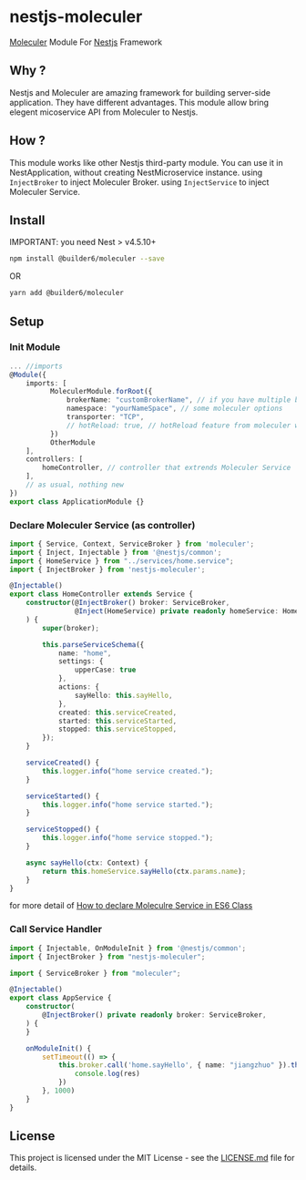 # nestjs-moleculer
[Moleculer](https://github.com/moleculerjs/moleculer) Module For [Nestjs](https://github.com/nestjs/nest) Framework

## Why ?

Nestjs and Moleculer are amazing framework for building server-side application. They have different advantages. This module allow bring elegent micoservice API from Moleculer to Nestjs. 

## How ?

This module works like other Nestjs third-party module. You can use it in NestApplication, without creating NestMicroservice instance. 
using `InjectBroker` to inject Moleculer Broker.
using `InjectService` to inject Moleculer Service.

## Install

IMPORTANT: you need Nest > v4.5.10+

```bash
npm install @builder6/moleculer --save
```

OR

```bash
yarn add @builder6/moleculer
```

## Setup

### Init Module

```ts
... //imports
@Module({
    imports: [
          MoleculerModule.forRoot({
              brokerName: "customBrokerName", // if you have multiple broker
              namespace: "yourNameSpace", // some moleculer options
              transporter: "TCP",
              // hotReload: true, // hotReload feature from moleculer will not work 
          })
          OtherModule
    ],
    controllers: [
        homeController, // controller that extrends Moleculer Service
    ],
    // as usual, nothing new
})
export class ApplicationModule {}
```

### Declare Moleculer Service (as controller)

```ts
import { Service, Context, ServiceBroker } from 'moleculer';
import { Inject, Injectable } from '@nestjs/common';
import { HomeService } from "../services/home.service";
import { InjectBroker } from 'nestjs-moleculer';

@Injectable()
export class HomeController extends Service {
    constructor(@InjectBroker() broker: ServiceBroker,
                @Inject(HomeService) private readonly homeService: HomeService
    ) {
        super(broker);

        this.parseServiceSchema({
            name: "home",
            settings: {
                upperCase: true
            },
            actions: {
                sayHello: this.sayHello,
            },
            created: this.serviceCreated,
            started: this.serviceStarted,
            stopped: this.serviceStopped,
        });
    }

    serviceCreated() {
        this.logger.info("home service created.");
    }

    serviceStarted() {
        this.logger.info("home service started.");
    }

    serviceStopped() {
        this.logger.info("home service stopped.");
    }

    async sayHello(ctx: Context) {
        return this.homeService.sayHello(ctx.params.name);
    }
}

```
for more detail of [How to declare Moleculre Service in ES6 Class](https://github.com/moleculerjs/moleculer/blob/d848389105619fe9e588a5a4ce75bb833b2442df/examples/es6.class.service.js)

### Call Service Handler
```ts
import { Injectable, OnModuleInit } from '@nestjs/common';
import { InjectBroker } from "nestjs-moleculer";

import { ServiceBroker } from "moleculer";

@Injectable()
export class AppService {
    constructor(
        @InjectBroker() private readonly broker: ServiceBroker,
    ) {
    }

    onModuleInit() {
        setTimeout(() => {
            this.broker.call('home.sayHello', { name: "jiangzhuo" }).then((res) => {
                console.log(res)
            })
        }, 1000)
    }
}


```

## License

This project is licensed under the MIT License - see the [LICENSE.md](LICENSE.md) file for details.
